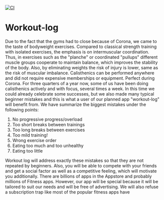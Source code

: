 
[![CI](https://github.com/DHBW-TrainingApp/workout-log/actions/workflows/main.yml/badge.svg)](https://github.com/DHBW-TrainingApp/workout-log/actions/workflows/main.yml)
# Workout-log

Due to the fact that the gyms had to close because of Corona, we came to the taste of bodyweight exercises. Compared to classical strength training with isolated exercises, the emphasis is on intermuscular coordination. Thus, in exercises such as the "planche" or coordinated "pullups" different muscle groups cooperate to maintain balance, which improves the stability of the body. Also, by eliminating weights the risk of injury is lower, same as the risk of muscular imbalance. Calisthenics can be performed anywhere and did not require expensive memberships or equipment. Perfect during Corona. For three quarters of a year now, some of us have been doing calisthenics actively and with focus, several times a week. In this time we could already celebrate some successes, but we also made many typical beginner mistakes and this is what a user of our planned app "workout-log" will benefit from.
We have summarize the biggest mistakes under the following points:

1. No progressive progress/overload
2. Too short breaks between trainings
3. Too long breaks between exercises
4. Too mild training!
5. Wrong exercise order
6. Eating too much and too unhealthy
7. Eating too little


Workout log will address exactly these mistakes so that they are not repeated by beginners. Also, you will be able to compete with your friends and get a social factor as well as a competitive feeling, which will motivate you additionally. There are billions of apps in the Appstore and probably millions of Fitness apps. However, our app will be special because it will be tailored to suit our needs and will be free of advertising. We will also refuse a subscription trap like most of the popular fitness apps have
